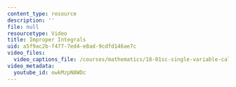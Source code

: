 ```yaml
---
content_type: resource
description: ''
file: null
resourcetype: Video
title: Improper Integrals
uid: a5f9ac2b-f477-7ed4-e8ad-9cdfd146ae7c
video_files:
  video_captions_file: /courses/mathematics/18-01sc-single-variable-calculus-fall-2010/unit-5-exploring-the-infinite/part-a-lhospitals-rule-and-improper-integrals/session-91-improper-integrals/improper-integrals/owkMzpN8WDc.vtt
video_metadata:
  youtube_id: owkMzpN8WDc
---
```


